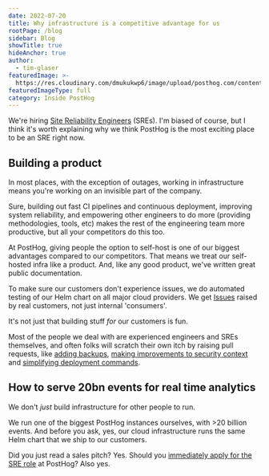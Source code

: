 ```yaml
---
date: 2022-07-20
title: Why infrastructure is a competitive advantage for us
rootPage: /blog
sidebar: Blog
showTitle: true
hideAnchor: true
author:
  - tim-glaser
featuredImage: >-
  https://res.cloudinary.com/dmukukwp6/image/upload/posthog.com/contents/images/blog/migrating-hog.png
featuredImageType: full
category: Inside PostHog
---
```


We're hiring [Site Reliability Engineers](https://apply.workable.com/posthog/j/071DD5C05A/) (SREs). I'm biased of course, but I think it's worth explaining why we think PostHog is the most exciting place to be an SRE right now. 

## Building a product

In most places, with the exception of outages, working in infrastructure means you're working on an invisible part of the company.

Sure, building out fast CI pipelines and continuous deployment, improving system reliability, and empowering other engineers to do more (providing methodologies, tools, etc) makes the rest of the engineering team more productive, but all your competitors do this too.

At PostHog, giving people the option to self-host is one of our biggest advantages compared to our competitors. That means we treat our self-hosted infra like a product. And, like any good product, we've written great public documentation.

To make sure our customers don't experience issues, we do automated testing of our Helm chart on all major cloud providers. We get [Issues](https://github.com/PostHog/charts/issues) raised by real customers, not just internal 'consumers'.

It's not just that building stuff _for_ our customers is fun.

Most of the people we deal with are experienced engineers and SREs themselves, and often folks will scratch their own itch by raising pull requests, like [adding backups](https://github.com/PostHog/charts-clickhouse/pull/383), [making improvements to security context](https://github.com/PostHog/charts-clickhouse/pull/377) and [simplifying deployment commands](https://github.com/PostHog/charts-clickhouse/pull/366).

## How to serve 20bn events for real time analytics

We don't _just_ build infrastructure for other people to run.

We run one of the biggest PostHog instances ourselves, with >20 billion events. And before you ask, yes, our cloud infrastructure runs the same Helm chart that we ship to our customers.

Did you just read a sales pitch? Yes. Should you [immediately apply for the SRE role](https://apply.workable.com/posthog/j/071DD5C05A/) at PostHog? Also yes.

<NewsletterForm />

